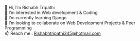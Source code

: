 👋 Hi, I’m Rishabh Tripathi <br>
👀 I’m interested in Web development & Coding <br>
🌱 I’m currently learning Django <br>
💞️ I’m looking to collaborate on Web Development Projects & Peer Programming <br>
📫 Reach me : Rishabhtripathi345@hotmail.com <br>
